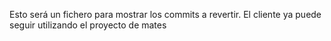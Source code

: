 Esto será un fichero para mostrar los commits a revertir. El cliente ya puede seguir utilizando el proyecto de mates
